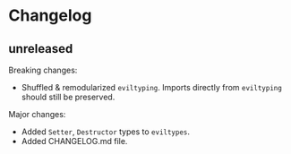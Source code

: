 # Changelog

## unreleased

Breaking changes:

- Shuffled & remodularized `eviltyping`. Imports directly from `eviltyping`
  should still be preserved.

Major changes:
- Added `Setter`, `Destructor` types to `eviltypes`.
- Added CHANGELOG.md file.
